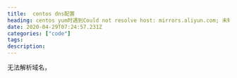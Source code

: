 ```yaml
---
title:  centos dns配置
heading: centos yum时遇到Could not resolve host: mirrors.aliyun.com; 未知的错误 
date: 2020-04-29T07:24:57.231Z
categories: ["code"]
tags: 
description: 
---
```



无法解析域名，
